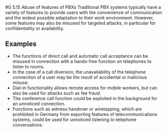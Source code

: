 #G 5.15 Abuse of features of PBXs
Traditional PBX systems typically have a variety of features to provide users with the convenience of communication and the widest possible adaptation to their work environment. However, some features may also be misused for targeted attacks, in particular for confidentiality or availability.



## Examples 
* The functions of direct call and automatic call acceptance can be misused in connection with a hands-free function on telephones to listen to rooms.
* In the case of a call diversion, the unavailability of the telephone connection of a user may be the result of accidental or malicious misuse.
* Dial-in functionality allows remote access for mobile workers, but can also be used for attacks such as fee fraud.
* The conference call function could be exploited in the background for an unnoticed connection.
* Functions such as witness handover or wiretapping, which are prohibited in Germany from exporting features of telecommunications systems, could be used for unnoticed listening to telephone conversations.




